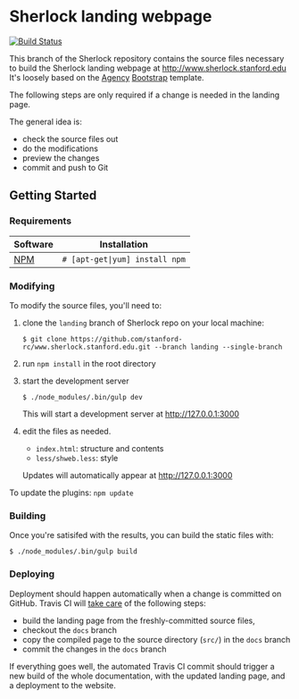 # Sherlock landing webpage
[![Build Status](https://travis-ci.org/stanford-rc/www.sherlock.stanford.edu.svg?branch=landing)](https://travis-ci.org/stanford-rc/www.sherlock.stanford.edu)

This branch of the Sherlock repository contains the source files necessary to
build the Sherlock landing webpage at http://www.sherlock.stanford.edu It's
loosely based on the
[Agency](http://startbootstrap.com/template-overviews/agency/)
[Bootstrap](http://getbootstrap.com/) template.

The following steps are only required if a change is needed in the landing page.

The general idea is:
  * check the source files out
  * do the modifications
  * preview the changes
  * commit and push to Git


## Getting Started

### Requirements

| Software | Installation |
| --- | --- |
| [NPM](https://www.npmjs.com/) | `# [apt-get\|yum] install npm` |

### Modifying

To modify the source files, you'll need to:

1. clone the `landing` branch of Sherlock repo on your local machine:
   ```
   $ git clone https://github.com/stanford-rc/www.sherlock.stanford.edu.git --branch landing --single-branch
   ```
2. run `npm install` in the root directory

3. start the development server
   ```
   $ ./node_modules/.bin/gulp dev
   ```
   This will start a development server at http://127.0.0.1:3000

4. edit the files as needed.
   * `index.html`: structure and contents
   * `less/shweb.less`: style

    Updates will automatically appear at http://127.0.0.1:3000

To update the plugins: `npm update`

### Building

Once you're satisifed with the results, you can build the static files with:
```
$ ./node_modules/.bin/gulp build
```

### Deploying

Deployment should happen automatically when a change is committed on GitHub.
Travis CI will [take
care](https://github.com/stanford-rc/www.sherlock.stanford.edu/blob/landing/.travis.yml)
of the following steps:
  * build the landing page from the freshly-committed source files,
  * checkout the `docs` branch
  * copy the compiled page to the source directory (`src/`) in the `docs`
    branch
  * commit the changes in the `docs` branch

If everything goes well, the automated Travis CI commit should trigger a new
build of the whole documentation, with the updated landing page, and a
deployment to the website.
